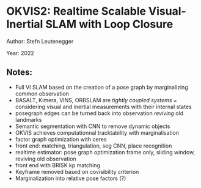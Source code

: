 # OKVIS2: Realtime Scalable Visual-Inertial SLAM with Loop Closure

Author: Stefn Leutenegger

Year: 2022

Notes:
---

* Full VI SLAM based on the creation of a pose graph by marginalizing common observation
* BASALT, Kimera, VINS, ORBSLAM are *tightly coupled systems* = considering visual and inertial measurements with their internal states
* posegraph edges can be turned back into observation *reviving* old landmarks
* Semantic segmentation with CNN to remove dynamic objects
* OKVIS achieves computationnal tracktability with marginalisation
* factor graph optimization with ceres
* front end: matching, triangulation, seg CNN, place recognition
* realtime estimator: pose graph optimization frame only, sliding window, reviving old observation
* front end with BRISK kp matching
* Keyframe removed based on covisibility criterion
* Marginalization into relative pose factors (?)
